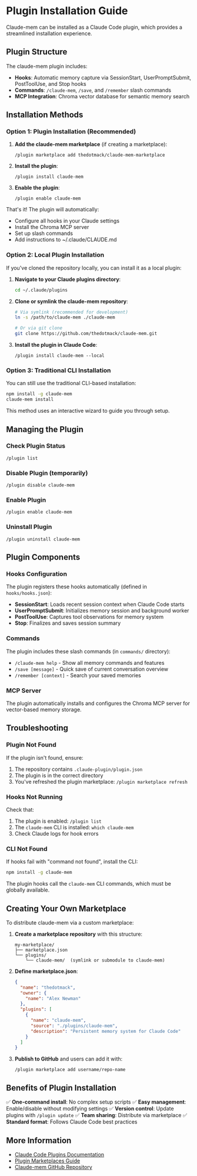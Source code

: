 # Plugin Installation Guide

Claude-mem can be installed as a Claude Code plugin, which provides a streamlined installation experience.

## Plugin Structure

The claude-mem plugin includes:
- **Hooks**: Automatic memory capture via SessionStart, UserPromptSubmit, PostToolUse, and Stop hooks
- **Commands**: `/claude-mem`, `/save`, and `/remember` slash commands
- **MCP Integration**: Chroma vector database for semantic memory search

## Installation Methods

### Option 1: Plugin Installation (Recommended)

1. **Add the claude-mem marketplace** (if creating a marketplace):
   ```
   /plugin marketplace add thedotmack/claude-mem-marketplace
   ```

2. **Install the plugin**:
   ```
   /plugin install claude-mem
   ```

3. **Enable the plugin**:
   ```
   /plugin enable claude-mem
   ```

That's it! The plugin will automatically:
- Configure all hooks in your Claude settings
- Install the Chroma MCP server
- Set up slash commands
- Add instructions to ~/.claude/CLAUDE.md

### Option 2: Local Plugin Installation

If you've cloned the repository locally, you can install it as a local plugin:

1. **Navigate to your Claude plugins directory**:
   ```bash
   cd ~/.claude/plugins
   ```

2. **Clone or symlink the claude-mem repository**:
   ```bash
   # Via symlink (recommended for development)
   ln -s /path/to/claude-mem ./claude-mem

   # Or via git clone
   git clone https://github.com/thedotmack/claude-mem.git
   ```

3. **Install the plugin in Claude Code**:
   ```
   /plugin install claude-mem --local
   ```

### Option 3: Traditional CLI Installation

You can still use the traditional CLI-based installation:

```bash
npm install -g claude-mem
claude-mem install
```

This method uses an interactive wizard to guide you through setup.

## Managing the Plugin

### Check Plugin Status
```
/plugin list
```

### Disable Plugin (temporarily)
```
/plugin disable claude-mem
```

### Enable Plugin
```
/plugin enable claude-mem
```

### Uninstall Plugin
```
/plugin uninstall claude-mem
```

## Plugin Components

### Hooks Configuration

The plugin registers these hooks automatically (defined in `hooks/hooks.json`):

- **SessionStart**: Loads recent session context when Claude Code starts
- **UserPromptSubmit**: Initializes memory session and background worker
- **PostToolUse**: Captures tool observations for memory system
- **Stop**: Finalizes and saves session summary

### Commands

The plugin includes these slash commands (in `commands/` directory):

- `/claude-mem help` - Show all memory commands and features
- `/save [message]` - Quick save of current conversation overview
- `/remember [context]` - Search your saved memories

### MCP Server

The plugin automatically installs and configures the Chroma MCP server for vector-based memory storage.

## Troubleshooting

### Plugin Not Found
If the plugin isn't found, ensure:
1. The repository contains `.claude-plugin/plugin.json`
2. The plugin is in the correct directory
3. You've refreshed the plugin marketplace: `/plugin marketplace refresh`

### Hooks Not Running
Check that:
1. The plugin is enabled: `/plugin list`
2. The `claude-mem` CLI is installed: `which claude-mem`
3. Check Claude logs for hook errors

### CLI Not Found
If hooks fail with "command not found", install the CLI:
```bash
npm install -g claude-mem
```

The plugin hooks call the `claude-mem` CLI commands, which must be globally available.

## Creating Your Own Marketplace

To distribute claude-mem via a custom marketplace:

1. **Create a marketplace repository** with this structure:
   ```
   my-marketplace/
   ├── marketplace.json
   └── plugins/
       └── claude-mem/  (symlink or submodule to claude-mem)
   ```

2. **Define marketplace.json**:
   ```json
   {
     "name": "thedotmack",
     "owner": {
       "name": "Alex Newman"
     },
     "plugins": [
       {
         "name": "claude-mem",
         "source": "./plugins/claude-mem",
         "description": "Persistent memory system for Claude Code"
       }
     ]
   }
   ```

3. **Publish to GitHub** and users can add it with:
   ```
   /plugin marketplace add username/repo-name
   ```

## Benefits of Plugin Installation

✅ **One-command install**: No complex setup scripts
✅ **Easy management**: Enable/disable without modifying settings
✅ **Version control**: Update plugins with `/plugin update`
✅ **Team sharing**: Distribute via marketplace
✅ **Standard format**: Follows Claude Code best practices

## More Information

- [Claude Code Plugins Documentation](https://docs.claude.com/en/docs/claude-code/plugins)
- [Plugin Marketplaces Guide](https://docs.claude.com/en/docs/claude-code/plugin-marketplaces)
- [Claude-mem GitHub Repository](https://github.com/thedotmack/claude-mem)
